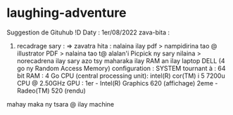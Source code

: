 # laughing-adventure
Suggestion de Gituhub !D
Daty : 1er/08/2022
zava-bita : 
1) recadrage sary : 
=> zavatra hita : nalaina ilay pdf > nampidirina tao @ illustrator PDF > nalaina tao t@ alalan'i Picpick ny sary nilaina > norecadrena ilay sary azo
tsy maharaka ilay RAM an ilay laptop DELL (4 go ny Random Access Memory)
configuration :
SYSTEM tournant à : 64 bit
RAM : 4 Go
CPU (central processing unit): intel(R) cor(TM) i 5 7200u CPU @ 2.50GHz
GPU : 1er - Intel(R) Graphics 620 (affichage)
      2eme - Radeo(TM) 520 (rendu)
      
mahay maka ny tsara @ ilay machine 

